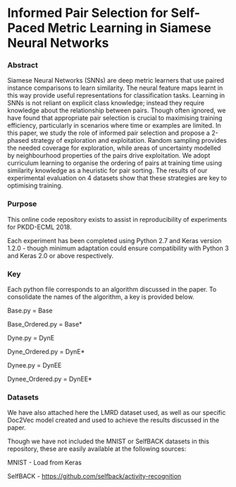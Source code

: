 # Informed Pair Selection for Self-Paced Metric Learning in Siamese Neural Networks

### Abstract
Siamese Neural Networks (SNNs) are deep metric learners that use paired instance comparisons to learn similarity. The neural feature maps learnt in this way provide useful representations for classification tasks. Learning in SNNs is not reliant on explicit class knowledge; instead they require knowledge about the relationship between pairs. Though often ignored, we have found that appropriate pair selection is crucial to maximising training efficiency, particularly in scenarios where time or examples are limited. In this paper, we study the role of informed pair selection and propose a 2-phased strategy of exploration and exploitation. Random sampling provides the needed coverage for exploration, while areas of uncertainty modelled by neighbourhood properties of the pairs drive exploitation. We adopt curriculum learning to organise the ordering of pairs at training time using similarity knowledge as a heuristic for pair sorting. The results of our experimental evaluation on 4 datasets show that these strategies are key to optimising training.

### Purpose
This online code repository exists to assist in reproducibility of experiments for PKDD-ECML 2018.

Each experiment has been completed using Python 2.7 and Keras version 1.2.0 - though minimum adaptation could ensure compatibility with Python 3 and Keras 2.0 or above respectively.

### Key
Each python file corresponds to an algorithm discussed in the paper. To consolidate the names of the algorithm, a key is provided below.

  Base.py = Base
  
  Base_Ordered.py = Base*
  
  Dyne.py = DynE
  
  Dyne_Ordered.py = DynE*
  
  Dynee.py = DynEE
  
  Dynee_Ordered.py = DynEE*

### Datasets
We have also attached here the LMRD dataset used, as well as our specific Doc2Vec model created and used to achieve the results discussed in the paper. 

Though we have not included the MNIST or SelfBACK datasets in this repository, these are easily available at the following sources:

  MNIST - Load from Keras
  
  SelfBACK - https://github.com/selfback/activity-recognition
